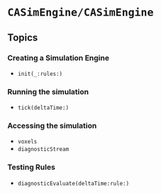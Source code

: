 # ``CASimEngine/CASimEngine``

## Topics

### Creating a Simulation Engine

- ``init(_:rules:)``

### Running the simulation

- ``tick(deltaTime:)``

### Accessing the simulation

- ``voxels``
- ``diagnosticStream``

### Testing Rules

- ``diagnosticEvaluate(deltaTime:rule:)``
